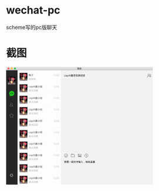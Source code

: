 # wechat-pc
scheme写的pc版聊天

# 截图
<img src="https://raw.githubusercontent.com/evilbinary/wechat-pc/master/data/wechat-app.png" width="400px" />
